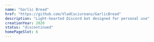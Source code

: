 ```yaml
---
name: "Garlic Bread"
href: "https://github.com/VladCuciureanu/GarlicBread"
description: "Light-hearted Discord bot designed for personal use"
creationYear: 2020
status: "discontinued"
homePageSlot: 6
---
```

